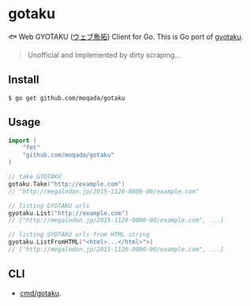 # gotaku

:fish: Web GYOTAKU ([ウェブ魚拓](http://megalodon.jp/)) Client for Go.
This is Go port of [gyotaku](https://github.com/moqada/gyotaku).

> Unofficial and Implemented by dirty scraping...

## Install

```
$ go get github.com/moqada/gotaku
```

## Usage

```go
import (
	"fmt"
	"github.com/moqada/gotaku"
)

// take GYOTAKU
gotaku.Take("http://example.com")
// "http://megalodon.jp/2015-1120-0000-00/example.com"

// listing GYOTAKU urls
gyotaku.List("http://example.com")
// ["http://megalodon.jp/2015-1120-0000-00/example.com", ...]

// listing GYOTAKU urls from HTML string
gyotaku.ListFromHTML("<html>...</html>">)
// ["http://megalodon.jp/2015-1120-0000-00/example.com", ...]
```

## CLI

- [cmd/gotaku](https://github.com/moqada/gotaku/tree/master/cmd/gotaku).

